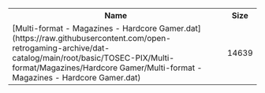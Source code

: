 <table>
<tr><th>Name</th><th>Size</th></tr>
<tr><td>[Multi-format - Magazines - Hardcore Gamer.dat](https://raw.githubusercontent.com/open-retrogaming-archive/dat-catalog/main/root/basic/TOSEC-PIX/Multi-format/Magazines/Hardcore Gamer/Multi-format - Magazines - Hardcore Gamer.dat)</td><td>14639</td></tr>
</table>

